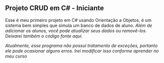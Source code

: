 ## Projeto CRUD em C# - Iniciante ##
Esse é meu primeiro projeto em C# usando Orientação a Objetos, é um sistema bem simples que simula um banco de dados de aluno.
*Além de adicionar os alunos, você pode atualizar seus dados ou removê-los. Deixarei também o código fonte aqui.*

*Atualmente, esse programa não possui tratamento de exceções, portanto ele pode ocasionar alguns erros. Irei modificar isso conforme aprender no meu curso*



